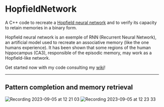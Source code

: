 # HopfieldNetwork
A C++ code to recreate a [Hopfield neural network](https://en.wikipedia.org/wiki/Hopfield_network) and to verify its capacity to 
retain memories in a binary form. 

Hopfield neural network is an exemple of RNN (Recurrent Neural Network), an artificial model used to recreate an associative memory (like the one humans experience). It has been shown that
some regions of the human hippocampus (CA3), responsible of the episodic memory, may work as a Hopfield-like network.

Get started now with my code consulting my [wiki](https://github.com/lorenzorizzi17/HopfieldNetwork/wiki)!

***
## Pattern completion and memory retrieval
![Recording 2023-09-05 at 12 21 03](https://github.com/lorenzorizzi17/HopfieldNetwork/assets/102590961/871c8221-ee6b-47c2-bad7-e5bc3bc6fd5f)
![Recording 2023-09-05 at 12 23 33](https://github.com/lorenzorizzi17/HopfieldNetwork/assets/102590961/6cb0110d-7f9b-4a68-a7bb-2638c1127df3)
